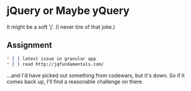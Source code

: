 # jQuery or Maybe yQuery

It might be a soft 'j'. (I never tire of that joke.)

## Assignment

```markdown
* [ ] latest issue in granular app
* [ ] read http://jqfundamentals.com/
```

...and I'd have picked out something from codewars, but it's down. So if it comes back up, I'll find a reasonable
challenge on there.
